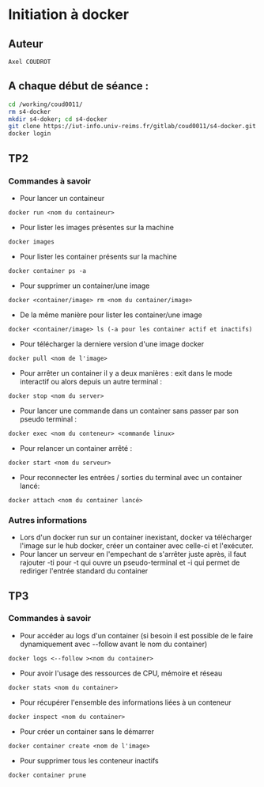 # Initiation à docker
## Auteur
```Axel COUDROT```
## A chaque début de séance :
```bash
cd /working/coud0011/
rm s4-docker
mkdir s4-doker; cd s4-docker
git clone https://iut-info.univ-reims.fr/gitlab/coud0011/s4-docker.git
docker login
```

## TP2
### Commandes à savoir
- Pour lancer un containeur
```
docker run <nom du containeur>
```
- Pour lister les images présentes sur la machine
```
docker images
```
- Pour lister les container présents sur la machine
```
docker container ps -a
```
- Pour supprimer un container/une image
```
docker <container/image> rm <nom du container/image>
```
- De la même manière pour lister les container/une image
```
docker <container/image> ls (-a pour les container actif et inactifs)
```
- Pour télécharger la derniere version d'une image docker
```
docker pull <nom de l'image>
```
- Pour arrêter un container il y a deux manières : exit dans le mode interactif ou alors depuis un autre terminal : 
```
docker stop <nom du server>
```
- Pour lancer une commande dans un container sans passer par son pseudo terminal : 
```
docker exec <nom du conteneur> <commande linux>
```
- Pour relancer un container arrêté :
```
docker start <nom du serveur>
```
- Pour reconnecter les entrées / sorties du terminal avec un container lancé:
```
docker attach <nom du container lancé>
```
### Autres informations
- Lors d'un docker run sur un container inexistant, docker va télécharger l'image sur le hub docker, créer un container avec celle-ci et l'exécuter.
- Pour lancer un serveur en l'empechant de s'arrêter juste après, il faut rajouter -ti pour -t qui ouvre un pseudo-terminal et -i qui permet de rediriger l'entrée standard du container



## TP3
### Commandes à savoir
- Pour accéder au logs d'un container (si besoin il est possible de le faire dynamiquement avec --follow avant le nom du container)
```
docker logs <--follow ><nom du container>
```
- Pour avoir l'usage des ressources de CPU, mémoire et réseau
```
docker stats <nom du container>
```
- Pour récupérer l'ensemble des informations liées à un conteneur 
```
docker inspect <nom du container>
```
- Pour créer un container sans le démarrer
```
docker container create <nom de l'image>
```
- Pour supprimer tous les conteneur inactifs
```
docker container prune
```